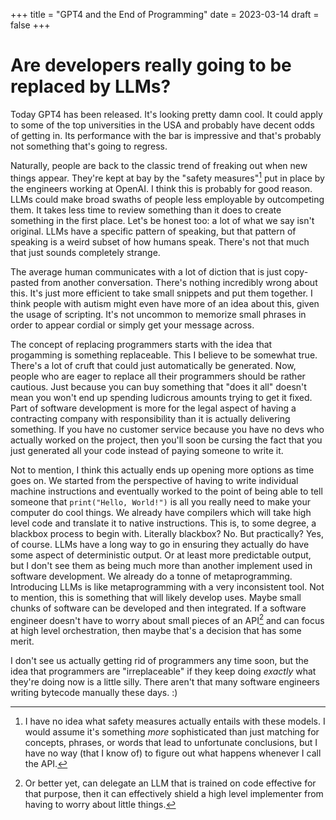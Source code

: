 +++
title = "GPT4 and the End of Programming"
date = 2023-03-14
draft = false
+++

# Are developers really going to be replaced by LLMs?

Today GPT4 has been released. It's looking pretty damn cool. It could apply to
some of the top universities in the USA and probably have decent odds of getting
in. Its performance with the bar is impressive and that's probably not something
that's going to regress.

Naturally, people are back to the classic trend of freaking out when new things
appear. They're kept at bay by the "safety measures"[^1] put in place by the
engineers working at OpenAI. I think this is probably for good reason. LLMs
could make broad swaths of people less employable by outcompeting them. It takes
less time to review something than it does to create something in the first
place. Let's be honest too: a lot of what we say isn't original. LLMs have a
specific pattern of speaking, but that pattern of speaking is a weird subset of
how humans speak.  There's not that much that just sounds completely strange.

The average human communicates with a lot of diction that is just copy-pasted
from another conversation. There's nothing incredibly wrong about this. It's
just more efficient to take small snippets and put them together. I think people
with autism might even have more of an idea about this, given the usage of
scripting. It's not uncommon to memorize small phrases in order to appear
cordial or simply get your message across.

The concept of replacing programmers starts with the idea that progamming is
something replaceable. This I believe to be somewhat true. There's a lot of
cruft that could just automatically be generated. Now, people who are eager to
replace all their programmers should be rather cautious. Just because you can
buy something that "does it all" doesn't mean you won't end up spending
ludicrous amounts trying to get it fixed. Part of software development is more
for the legal aspect of having a contracting company with responsibility than it
is actually delivering something. If you have no customer service because you
have no devs who actually worked on the project, then you'll soon be cursing the
fact that you just generated all your code instead of paying someone to write
it.

Not to mention, I think this actually ends up opening more options as time goes
on. We started from the perspective of having to write individual machine
instructions and eventually worked to the point of being able to tell someone
that `print("Hello, World!")` is all you really need to make your computer do
cool things. We already have compilers which will take high level code and
translate it to native instructions. This is, to some degree, a blackbox process
to begin with. Literally blackbox? No. But practically? Yes, of course. LLMs
have a long way to go in ensuring they actually do have some aspect of
deterministic output. Or at least more predictable output, but I don't see them
as being much more than another implement used in software development. We
already do a tonne of metaprogramming. Introducing LLMs is like metaprogramming
with a very inconsistent tool. Not to mention, this is something that will
likely develop uses. Maybe small chunks of software can be developed and then
integrated. If a software engineer doesn't have to worry about small pieces of
an API[^2] and can focus at high level orchestration, then maybe that's a
decision that has some merit.

I don't see us actually getting rid of programmers any time soon, but the idea
that programmers are "irreplaceable" if they keep doing *exactly* what they're
doing now is a little silly. There aren't that many software engineers writing
bytecode manually these days. :)


[^1]: I have no idea what safety measures actually entails with these models. I
would assume it's something *more* sophisticated than just matching for
concepts, phrases, or words that lead to unfortunate conclusions, but I have no
way (that I know of) to figure out what happens whenever I call the API.

[^2]: Or better yet, can delegate an LLM that is trained on code effective for that purpose, then it can 
effectively shield a high level implementer from having to worry about little things.

